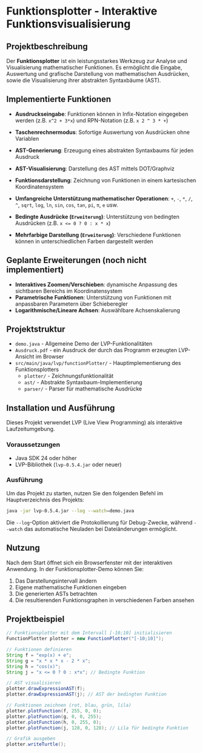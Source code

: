 # Funktionsplotter - Interaktive Funktionsvisualisierung

## Projektbeschreibung
Der **Funktionsplotter** ist ein leistungsstarkes Werkzeug zur Analyse und Visualisierung mathematischer Funktionen. Es ermöglicht die Eingabe, Auswertung und grafische Darstellung von mathematischen Ausdrücken, sowie die Visualisierung ihrer abstrakten Syntaxbäume (AST).

## Implementierte Funktionen

- **Ausdruckseingabe**: Funktionen können in Infix-Notation eingegeben werden (z.B. `x^2 + 3*x`) und RPN-Notation (z.B. `x 2 ^ 3 * +`)
- **Taschenrechnermodus**: Sofortige Auswertung von Ausdrücken ohne Variablen
- **AST-Generierung**: Erzeugung eines abstrakten Syntaxbaums für jeden Ausdruck
- **AST-Visualisierung**: Darstellung des AST mittels DOT/Graphviz
- **Funktionsdarstellung**: Zeichnung von Funktionen in einem kartesischen Koordinatensystem
- **Umfangreiche Unterstützung mathematischer Operationen**: `+`, `-`, `*`, `/`, `^`, `sqrt`, `log`, `ln`, `sin`, `cos`, `tan`, `pi`, `π`, `e` usw.


- **Bedingte Ausdrücke (`Erweiterung`)**: Unterstützung von bedingten Ausdrücken (z.B. `x <= 0 ? 0 : x * x`)
- **Mehrfarbige Darstellung (`Erweiterung`)**: Verschiedene Funktionen können in unterschiedlichen Farben dargestellt werden

## Geplante Erweiterungen (noch nicht implementiert)

- **Interaktives Zoomen/Verschieben**: dynamische Anpassung des sichtbaren Bereichs im Koordinatensystem
- **Parametrische Funktionen**: Unterstützung von Funktionen mit anpassbaren Parametern über Schieberegler
- **Logarithmische/Lineare Achsen**: Auswählbare Achsenskalierung

## Projektstruktur

- `demo.java` - Allgemeine Demo der LVP-Funktionalitäten
- `Ausdruck.pdf` - ein Ausdruck der durch das Programm erzeugten LVP-Ansicht im Browser
- `src/main/java/lvp/functionPlotter/` - Hauptimplementierung des Funktionsplotters
  - `plotter/` - Zeichnungsfunktionalität
  - `ast/` - Abstrakte Syntaxbaum-Implementierung
  - `parser/` - Parser für mathematische Ausdrücke

## Installation und Ausführung

Dieses Projekt verwendet LVP (Live View Programming) als interaktive Laufzeitumgebung.

### Voraussetzungen

- Java SDK 24 oder höher
- LVP-Bibliothek (`lvp-0.5.4.jar` oder neuer)

### Ausführung

Um das Projekt zu starten, nutzen Sie den folgenden Befehl im Hauptverzeichnis des Projekts:

```bash
java -jar lvp-0.5.4.jar --log --watch=demo.java
```

Die `--log`-Option aktiviert die Protokollierung für Debug-Zwecke, während `--watch` das automatische Neuladen bei Dateiänderungen ermöglicht.

## Nutzung

Nach dem Start öffnet sich ein Browserfenster mit der interaktiven Anwendung. In der Funktionsplotter-Demo können Sie:

1. Das Darstellungsintervall ändern
2. Eigene mathematische Funktionen eingeben
3. Die generierten ASTs betrachten
4. Die resultierenden Funktionsgraphen in verschiedenen Farben ansehen

## Projektbeispiel

```java
// Funktionsplotter mit dem Intervall [-10;10] initialisieren
FunctionPlotter plotter = new FunctionPlotter("[-10;10]");

// Funktionen definieren
String f = "exp(x) + e";
String g = "x * x * x - 2 * x";
String h = "cos(x)";
String j = "x <= 0 ? 0 : x*x"; // Bedingte Funktion

// AST visualisieren
plotter.drawExpressionAST(f);
plotter.drawExpressionAST(j); // AST der bedingten Funktion

// Funktionen zeichnen (rot, blau, grün, lila)
plotter.plotFunction(f, 255, 0, 0);
plotter.plotFunction(g, 0, 0, 255);
plotter.plotFunction(h, 0, 255, 0);
plotter.plotFunction(j, 128, 0, 128); // Lila für bedingte Funktion

// Grafik ausgeben
plotter.writeTurtle();
```